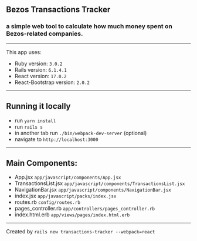 ## Bezos Transactions Tracker
### a simple web tool to calculate how much money spent on Bezos-related companies.

---

This app uses:
* Ruby version: `3.0.2`
* Rails version: `6.1.4.1`
* React version: `17.0.2`
* React-Bootstrap version: `2.0.2`

---

## Running it locally
- run `yarn install`
- run `rails s`
- in another tab run `./bin/webpack-dev-server` (optional)
- navigate to `http://localhost:3000`

---

## Main Components:
* App.jsx `app/javascript/components/App.jsx`
* TransactionsList.jsx `app/javascript/components/TransactionsList.jsx`
* NavigationBar.jsx `app/javascript/components/NavigationBar.jsx`
* index.jsx `app/javascript/packs/index.jsx`
* routes.rb `config/routes.rb`
* pages_controller.rb `app/controllers/pages_controller.rb`
* index.html.erb `app/views/pages/index.html.erb`

---

Created by `rails new transactions-tracker --webpack=react`
